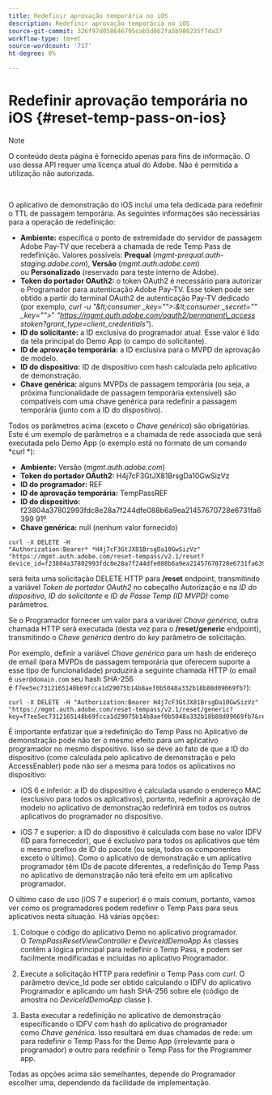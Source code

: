 ```yaml
---
title: Redefinir aprovação temporária no iOS
description: Redefinir aprovação temporária no iOS
source-git-commit: 326f97d058646795cab5d062fa5b980235f7da37
workflow-type: tm+mt
source-wordcount: '717'
ht-degree: 0%

---
```



# Redefinir aprovação temporária no iOS {#reset-temp-pass-on-ios}

>[!NOTE]
>
>O conteúdo desta página é fornecido apenas para fins de informação. O uso dessa API requer uma licença atual do Adobe. Não é permitida a utilização não autorizada.

</br>

O aplicativo de demonstração do iOS inclui uma tela dedicada para redefinir o TTL de passagem temporária. As seguintes informações são necessárias para a operação de redefinição:

- **Ambiente:** especifica o ponto de extremidade do servidor de passagem Adobe Pay-TV que receberá a chamada de rede Temp Pass de redefinição. Valores possíveis: **Prequal** (*mgmt-prequal.auth-staging.adobe.com*), **Versão** (*mgmt.auth.adobe.com*) ou **Personalizado** (reservado para teste interno de Adobe).
- **Token do portador OAuth2:** o token OAuth2 é necessário para autorizar o Programador para autenticação Adobe Pay-TV. Esse token pode ser obtido a partir do terminal OAuth2 de autenticação Pay-TV dedicado (por exemplo, *curl -u &quot;\&lt;consumer _key=&quot;&quot;>:\&lt;consumer _secret=&quot;&quot; _key=&quot;&quot;>*&quot; *&quot;https://mgmt.auth.adobe.com/oauth2/permanent\_access stoken?grant\_type=client\_credentials&quot;*).
- **ID do solicitante:** a ID exclusiva do programador atual. Esse valor é lido da tela principal do Demo App (o campo do solicitante).
- **ID de aprovação temporária:** a ID exclusiva para o MVPD de aprovação de modelo.
- **ID do dispositivo:** ID de dispositivo com hash calculada pelo aplicativo de demonstração.
- **Chave genérica:** alguns MVPDs de passagem temporária (ou seja, a próxima funcionalidade de passagem temporária extensível) são compatíveis com uma chave genérica para redefinir a passagem temporária (junto com a ID do dispositivo).

Todos os parâmetros acima (exceto o *Chave genérica*) são obrigatórias. Este é um exemplo de parâmetros e a chamada de rede associada que será executada pelo Demo App (o exemplo está no formato de um comando *curl *):

- **Ambiente:** Versão (*mgmt.auth.adobe.com*)
- **Token do portador OAuth2:** H4j7cF3GtJX81BrsgDa10GwSizVz
- **ID do programador:** REF
- **ID de aprovação temporária:** TempPassREF
- **ID do dispositivo:** f23804a37802993fdc8e28a7f244dfe088b6a9ea21457670728e6731fa6399 91º 
- **Chave genérica:** null (nenhum valor fornecido)

```curl
curl -X DELETE -H "Authorization:Bearer* *H4j7cF3GtJX81BrsgDa10GwSizVz" "https://mgmt.auth.adobe.com/reset-tempass/v2.1/reset?device_id=f23804a37802993fdc8e28a7f244dfe088b6a9ea21457670728e6731fa639991&requestor_id=REF&mvpd_id=TempPassREF"
```

será feita uma solicitação DELETE HTTP para **/reset** endpoint, transmitindo a variável *Token de portador OAuth2* no cabeçalho Autorização e na *ID do dispositivo*, *ID do solicitante* e *ID de Passe Temp (ID MVPD)* como parâmetros.

Se o Programador fornecer um valor para a variável *Chave genérica*, outra chamada HTTP será executada (desta vez para o **/reset/generic** endpoint), transmitindo o *Chave genérica* dentro do *key* parâmetro de solicitação.

Por exemplo, definir a variável *Chave genérica* para um hash de endereço de email (para MVPDs de passagem temporária que oferecem suporte a esse tipo de funcionalidade) produzirá a seguinte chamada HTTP (o email é `user@domain.com` seu hash SHA-256 é `f7ee5ec7312165148b69fcca1d29075b14b8aef0b5048a332b18b88d09069fb7`):

```curl
curl -X DELETE -H "Authorization:Bearer H4j7cF3GtJX81BrsgDa10GwSizVz"
"https://mgmt.auth.adobe.com/reset-tempass/v2.1/reset/generic?key=f7ee5ec7312165148b69fcca1d29075b14b8aef0b5048a332b18b88d09069fb7&requestor_id=REF&mvpd_id=TempPassREF"
```

É importante enfatizar que a redefinição do Temp Pass no Aplicativo de demonstração pode não ter o mesmo efeito para um aplicativo programador no mesmo dispositivo. Isso se deve ao fato de que a ID do dispositivo (como calculada pelo aplicativo de demonstração e pelo AccessEnabler) pode não ser a mesma para todos os aplicativos no dispositivo:

- iOS 6 e inferior: a ID do dispositivo é calculada usando o endereço MAC (exclusivo para todos os aplicativos), portanto, redefinir a aprovação de modelo no aplicativo de demonstração redefinirá em todos os outros aplicativos do programador no dispositivo.

- iOS 7 e superior: a ID do dispositivo é calculada com base no valor IDFV (ID para fornecedor), que é exclusivo para todos os aplicativos que têm o mesmo prefixo de ID do pacote (ou seja, todos os componentes exceto o último). Como o aplicativo de demonstração e um aplicativo programador têm IDs de pacote diferentes, a redefinição do Temp Pass no aplicativo de demonstração não terá efeito em um aplicativo programador.

O último caso de uso (iOS 7 e superior) é o mais comum, portanto, vamos ver como os programadores podem redefinir o Temp Pass para seus aplicativos nesta situação. Há várias opções:

1. Coloque o código do aplicativo Demo no aplicativo programador. O *TempPassResetViewController* e *DeviceIdDemoApp* As classes contêm a lógica principal para redefinir o Temp Pass, e podem ser facilmente modificadas e incluídas no aplicativo Programador.

1. Execute a solicitação HTTP para redefinir o Temp Pass com *curl*. O parâmetro device\_Id pode ser obtido calculando o IDFV do aplicativo Programador e aplicando um hash SHA-256 sobre ele (código de amostra no *DeviceIdDemoApp* classe ).

1. Basta executar a redefinição no aplicativo de demonstração especificando o IDFV com hash do aplicativo do programador como *Chave genérica*. Isso resultará em duas chamadas de rede: um para redefinir o Temp Pass for the Demo App (irrelevante para o programador) e outro para redefinir o Temp Pass for the Programmer app.

Todas as opções acima são semelhantes, depende do Programador escolher uma, dependendo da facilidade de implementação. 

